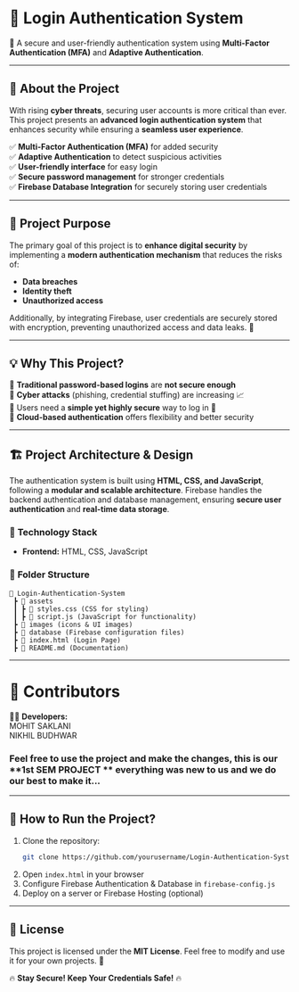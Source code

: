 # 🔐 Login Authentication System  
🚀 A secure and user-friendly authentication system using **Multi-Factor Authentication (MFA)** and **Adaptive Authentication**.

---

## 📖 About the Project  
With rising **cyber threats**, securing user accounts is more critical than ever.  
This project presents an **advanced login authentication system** that enhances security while ensuring a **seamless user experience**.

✅ **Multi-Factor Authentication (MFA)** for added security  
✅ **Adaptive Authentication** to detect suspicious activities  
✅ **User-friendly interface** for easy login  
✅ **Secure password management** for stronger credentials  
✅ **Firebase Database Integration** for securely storing user credentials  

---

## 📌 Project Purpose  
The primary goal of this project is to **enhance digital security** by implementing a **modern authentication mechanism** that reduces the risks of:  
- **Data breaches**  
- **Identity theft**  
- **Unauthorized access**  

Additionally, by integrating Firebase, user credentials are securely stored with encryption, preventing unauthorized access and data leaks. 🔐

---

## 💡 Why This Project?  
🔹 **Traditional password-based logins** are **not secure enough**  
🔹 **Cyber attacks** (phishing, credential stuffing) are increasing 📈  
🔹 Users need a **simple yet highly secure** way to log in 🔐  
🔹 **Cloud-based authentication** offers flexibility and better security  

--- 

## 🏗️ Project Architecture & Design  
The authentication system is built using **HTML, CSS, and JavaScript**, following a **modular and scalable architecture**. Firebase handles the backend authentication and database management, ensuring **secure user authentication** and **real-time data storage**.

### 🔹 **Technology Stack**  
- **Frontend:** HTML, CSS, JavaScript  

### 📂 **Folder Structure**  
```plaintext
📂 Login-Authentication-System
 ┣ 📂 assets
 ┃ ┣ 📜 styles.css (CSS for styling)
 ┃ ┣ 📜 script.js (JavaScript for functionality)
 ┣ 📂 images (icons & UI images)
 ┣ 📂 database (Firebase configuration files)
 ┣ 📜 index.html (Login Page)
 ┣ 📜 README.md (Documentation)
```

---

# 👥 Contributors  
👨‍💻 **Developers:**<BR>  MOHIT SAKLANI <BR>NIKHIL BUDHWAR  
### Feel free to use the project and make the changes, this is our **1st SEM PROJECT ** everything was new to us and we do our best to make it...
---

## 📌 How to Run the Project?  
1. Clone the repository:  
   ```bash
   git clone https://github.com/yourusername/Login-Authentication-System.git
   ```
2. Open `index.html` in your browser  
3. Configure Firebase Authentication & Database in `firebase-config.js`  
4. Deploy on a server or Firebase Hosting (optional)  

---

## 📜 License  
This project is licensed under the **MIT License**. Feel free to modify and use it for your own projects. 🎯

🔥 **Stay Secure! Keep Your Credentials Safe!** 🔥

